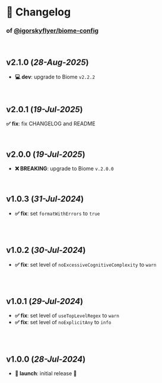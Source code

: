 # 📒 Changelog

### of [@igorskyflyer/biome-config](https://github.com/igorskyflyer/npm-biome-config)

<br>

## v2.1.0 (*28-Aug-2025*)

- **💻 dev**: upgrade to Biome `v2.2.2`

<br>

## v2.0.1 (*19-Jul-2025*)

**✅ fix**: fix CHANGELOG and README

<br>

## v2.0.0 (*19-Jul-2025*)

- **❌ BREAKING**: upgrade to Biome `v.2.0.0`

<br>

## v1.0.3 (*31-Jul-2024*)

- **✅ fix**: set `formatWithErrors` to `true`

<br>
<br>

## v1.0.2 (*30-Jul-2024*)

- **✅ fix**: set level of `noExcessiveCognitiveComplexity` to `warn`

<br>
<br>

## v1.0.1 (*29-Jul-2024*)

- **✅ fix**: set level of `useTopLevelRegex` to `warn`
- **✅ fix**: set level of `noExplicitAny` to `info`

<br>
<br>

## v1.0.0 (*28-Jul-2024*)

- **🚀 launch**: initial release 🎉
